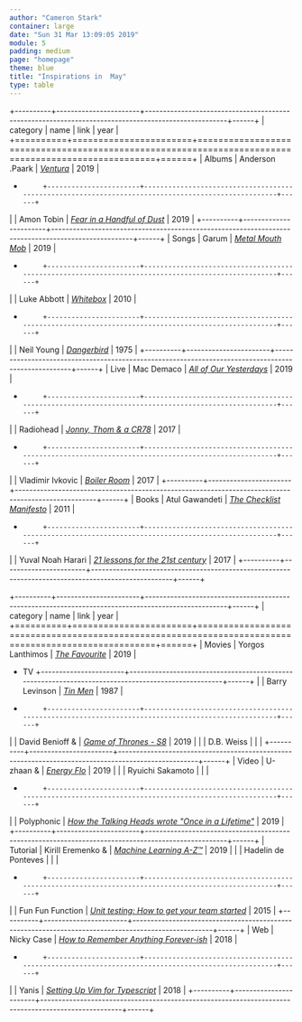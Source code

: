 ```yaml
---
author: "Cameron Stark"
container: large
date: "Sun 31 Mar 13:09:05 2019"
module: 5
padding: medium
page: "homepage"
theme: blue
title: "Inspirations in  May"
type: table
---
```


+----------+-----------------------+----------------------------------------------------------------------------------------------------+------+
| category | name                  | link                                                                                               | year |
+==========+=======================+====================================================================================================+======+
| Albums   | Anderson .Paark       | [*Ventura*](https://open.spotify.com/album/0YF8PfcGbsKg5IaFyPnlyY)                                 | 2019 |
+          +-----------------------+----------------------------------------------------------------------------------------------------+------+
|          | Amon Tobin            | [*Fear in a Handful of Dust*](https://music.amontobin.com/album/f1ar-in-a-hand-of-dust)            | 2019 |
+----------+-----------------------+----------------------------------------------------------------------------------------------------+------+
| Songs    | Garum                 | [*Metal Mouth Mob*](https://www.youtube.com/watch?v=R1HeYEXs31Y)                                   | 2019 |
+          +-----------------------+----------------------------------------------------------------------------------------------------+------+
|          | Luke Abbott           | [*Whitebox*](https://www.youtube.com/watch?v=cQDwpt3Kocg)                                          | 2010 |
+          +-----------------------+----------------------------------------------------------------------------------------------------+------+
|          | Neil Young            | [*Dangerbird*](https://www.youtube.com/watch?v=TxAW7q0Z73M)                                        | 1975 |
+----------+-----------------------+----------------------------------------------------------------------------------------------------+------+
| Live     | Mac Demaco            | [*All of Our Yesterdays*](https://www.youtube.com/watch?v=BQMAC_jDPqc)                             | 2019 |
+          +-----------------------+----------------------------------------------------------------------------------------------------+------+
|          | Radiohead             | [*Jonny, Thom & a CR78*](https://www.youtube.com/watch?v=Ti6qhk3tX2s)                              | 2017 |
+          +-----------------------+----------------------------------------------------------------------------------------------------+------+
|          | Vladimir Ivkovic      | [*Boiler Room*](https://www.youtube.com/watch?v=ePgKn5kAhnk)                                       | 2017 |
+----------+-----------------------+----------------------------------------------------------------------------------------------------+------+
| Books    | Atul Gawandeti        | [*The Checklist Manifesto*](https://amzn.com/dp/0312430000)                                        | 2011 |
+          +-----------------------+----------------------------------------------------------------------------------------------------+------+
|          | Yuval Noah Harari     | [*21 lessons for the 21st century*](https://www.amzn.com/dp/1787330877)                            | 2017 |
+----------+-----------------------+----------------------------------------------------------------------------------------------------+------+

+----------+-----------------------+----------------------------------------------------------------------------------------------------+------+
| category | name                  | link                                                                                               | year |
+==========+=======================+====================================================================================================+======+
| Movies   | Yorgos Lanthimos      | [*The Favourite*](https://www.youtube.com/watch?v=SYb-wkehT1g)                                     | 2019 |
+ TV       +-----------------------+----------------------------------------------------------------------------------------------------+------+
|          | Barry Levinson        | [*Tin Men*](https://www.youtube.com/watch?v=ajetxCpdwbY)                                           | 1987 |
+          +-----------------------+----------------------------------------------------------------------------------------------------+------+
|          | David Benioff &       | [*Game of Thrones - S8*](https://www.youtube.com/watch?v=rlR4PJn8b8I)                              | 2019 |
|          | D.B. Weiss            |                                                                                                    |      |
+----------+-----------------------+----------------------------------------------------------------------------------------------------+------+
| Video    | U-zhaan &             |  [*Energy Flo*](https://www.youtube.com/watch?v=MUaNz9M8fs8)                                       | 2019 |
|          | Ryuichi Sakamoto      |                                                                                                    |      |
+          +-----------------------+----------------------------------------------------------------------------------------------------+------+
|          | Polyphonic            | [*How the Talking Heads wrote "Once in a Lifetime"*](https://www.youtube.com/watch?v=a_siGG35f7Y)  | 2019 |
+----------+-----------------------+----------------------------------------------------------------------------------------------------+------+
| Tutorial | Kirill Eremenko  &    | [*Machine Learning A-Z™*](https://www.udemy.com/machinelearning/)                                  | 2019 |
|          | Hadelin de Ponteves   |                                                                                                    |      |
+          +-----------------------+----------------------------------------------------------------------------------------------------+------+
|          | Fun Fun Function      | [*Unit testing: How to get your team started*](https://www.youtube.com/watch?v=TWBDa5dqrl8)        | 2015 |
+----------+-----------------------+----------------------------------------------------------------------------------------------------+------+
| Web      | Nicky Case            | [*How to Remember Anything Forever-ish*](https://ncase.me/remember/)                               | 2018 |
+          +-----------------------+----------------------------------------------------------------------------------------------------+------+
|          | Yanis                 | [*Setting Up Vim for Typescript*](https://yanis.blog/setting-up-vim-for-typescript/)               | 2018 |
+----------+-----------------------+----------------------------------------------------------------------------------------------------+------+
